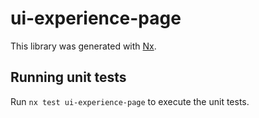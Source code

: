 # ui-experience-page

This library was generated with [Nx](https://nx.dev).

## Running unit tests

Run `nx test ui-experience-page` to execute the unit tests.
